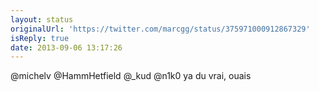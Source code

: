 ```yaml
---
layout: status
originalUrl: 'https://twitter.com/marcgg/status/375971000912867329'
isReply: true
date: 2013-09-06 13:17:26
---
```


@michelv @HammHetfield @_kud @n1k0 ya du vrai, ouais

